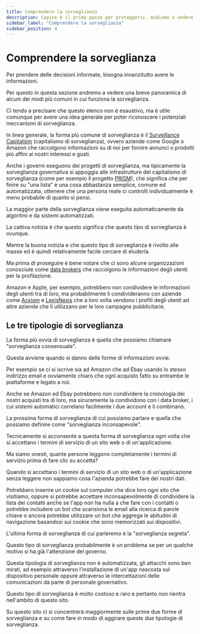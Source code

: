 ```yaml
---
title: Comprendere la sorveglianza
description: Capire è il primo passo per proteggersi. Andiamo a vedere quali sono le varie tipologie di sorveglianza.
sidebar_label: "Comprendere la sorveglianza"
sidebar_position: 4
---
```


# Comprendere la sorveglianza

Per prendere delle decisioni informate, bisogna innanzitutto avere le informazioni.

Per questo in questa sezione andremo a vedere una breve panoramica di alcuni dei modi più comuni in cui funziona la sorveglianza.

Ci tendo a precisare che questo elenco non è esaustivo, ma è utile comunque per avere una idea generale per poter riconoscere i potenziali meccanismi di sorveglianza.

In linea generale, la forma più comune di sorveglianza è il <a href="https://en.wikipedia.org/wiki/Surveillance_capitalism" target="_blank">Surveillance Capitalism</a> (capitalismo di sorveglianza), ovvero aziende come Google o Amazon che raccolgono informazioni su di noi per fornire annunci o prodotti più affini ai nostri interessi e gusti. 

Anche i governi eseguono dei progetti di sorveglianza, ma tipicamente la sorveglianza governativa si appoggia alle infrastrutture del capitalismo di sorveglianza (come per esempio il progetto <a href="https://en.wikipedia.org/wiki/PRISM_(surveillance_program)" target="_blank">PRISM</a>), che significa che per finire su "una lista" è una cosa abbastanza semplice, comune ed automatizzata, ottenere che una persona reale ci controlli individualmente è meno probabile di quanto si pensi.

La maggior parte della sorveglianza viene eseguita automaticamente da algoritmi e da sistemi automatizzati.

La cattiva notizia è che questo significa che questo tipo di sorveglianza è ovunque.

Mentre la buona notizia e che questo tipo di sorveglianza è rivolto alle masse ed è quindi relativamente facile cercare di eluderla.

Ma prima di proseguire è bene notare che ci sono alcune organizzazioni conosciute come <a href="https://en.wikipedia.org/wiki/Information_broker" target="_blank">data brokers</a> che raccolgono le informazioni degli utenti per la profilazione.

Amazon e Apple, per esempio, potrebbero non condividere le informazioni degli utenti tra di loro, ma probabilmente li condivideranno con aziende come <a href="https://en.wikipedia.org/wiki/Acxiom" target="_blank">Acxiom</a> e <a href="https://en.wikipedia.org/wiki/LexisNexis" target="_blank">LexisNexis</a> che a loro volta vendono i profili degli utenti ad altre aziende che li utilizzano per le loro campagne pubblicitarie.


## Le tre tipologie di sorveglianza

La forma più ovvia di sorveglianza è quella che possiamo chiamare "sorveglianza consensuale".

Questa avviene quando si danno delle forme di informazioni ovvie.

Per esempio se ci si iscrive sia ad Amazon che ad Ebay usando lo stesso indirizzo email e ovviamente chiaro che ogni acquisto fatto su entrambe le piattaforme e legato a noi.

Anche se Amazon ed Ebay potrebbero non condividere la cronologia dei nostri acquisti tra di loro, ma sicuramente la condividono con i data broker, i cui sistemi automatici correlano facilmente i due account e li combinano.

La prossima forma di sorveglianza di cui possiamo parlare e quella che possiamo definire come "sorveglianza inconsapevole".

Tecnicamente si acconsente a questa forma di sorveglianza ogni volta che si accettano i termini di servizio di un sito web o di un'applicazione.

Ma siamo onesti, quante persone leggono completamente i termini di servizio prima di fare clic su accetta?

Quando si accettano i termini di servizio di un sito web o di un'applicazione senza leggere non sappiamo cosa l'azienda potrebbe fare dei nostri dati.

Potrebbero inserire un cookie sul computer che dice loro ogni sito che visitiamo, oppure si potrebbe accettare inconsapevolmente di condividere la lista dei contatti anche se l'app non ha nulla a che fare con i contatti o potrebbe includere un bot che scansiona le email alla ricerca di parole chiave o ancora potrebbe utilizzare un bot che aggrega le abitudini di navigazione basandosi sui cookie che sono memorizzati sui dispositivi.

L'ultima forma di sorveglianza di cui parleremo è la "sorveglianza segreta".

Questo tipo di sorveglianza probabilmente è un problema se per un qualche motivo si ha già l'attenzione del governo.

Questa tipologia di sorveglianza non è automatizzata, gli attacchi sono ben mirati, ad esempio attraverso l'installazione di un'app nascosta sul dispositivo personale oppure attraverso le intercettazioni delle comunicazioni da parte di personale governativo.

Questo tipo di sorveglianza è molto costoso e raro e pertanto non rientra nell'ambito di questo sito.

Su questo sito ci si concentrerà maggiormente sulle prime due forme di sorveglianza e su come fare in modo di aggirare queste due tipologie di sorveglianza.